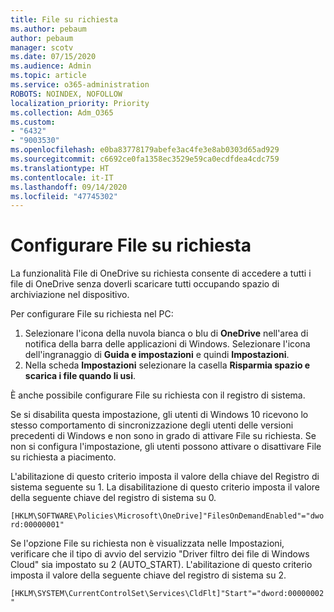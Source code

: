 ```yaml
---
title: File su richiesta
ms.author: pebaum
author: pebaum
manager: scotv
ms.date: 07/15/2020
ms.audience: Admin
ms.topic: article
ms.service: o365-administration
ROBOTS: NOINDEX, NOFOLLOW
localization_priority: Priority
ms.collection: Adm_O365
ms.custom:
- "6432"
- "9003530"
ms.openlocfilehash: e0ba83778179abefe3ac4fe3e8ab0303d65ad929
ms.sourcegitcommit: c6692ce0fa1358ec3529e59ca0ecdfdea4cdc759
ms.translationtype: HT
ms.contentlocale: it-IT
ms.lasthandoff: 09/14/2020
ms.locfileid: "47745302"
---
```

# <a name="configure-files-on-demand"></a>Configurare File su richiesta

La funzionalità File di OneDrive su richiesta consente di accedere a tutti i file di OneDrive senza doverli scaricare tutti occupando spazio di archiviazione nel dispositivo.

Per configurare File su richiesta nel PC:

1. Selezionare l'icona della nuvola bianca o blu di **OneDrive** nell'area di notifica della barra delle applicazioni di Windows. Selezionare l'icona dell'ingranaggio di **Guida e impostazioni** e quindi **Impostazioni**.
2. Nella scheda **Impostazioni** selezionare la casella **Risparmia spazio e scarica i file quando li usi**.  

È anche possibile configurare File su richiesta con il registro di sistema.

Se si disabilita questa impostazione, gli utenti di Windows 10 ricevono lo stesso comportamento di sincronizzazione degli utenti delle versioni precedenti di Windows e non sono in grado di attivare File su richiesta. Se non si configura l'impostazione, gli utenti possono attivare o disattivare File su richiesta a piacimento.

L'abilitazione di questo criterio imposta il valore della chiave del Registro di sistema seguente su 1. La disabilitazione di questo criterio imposta il valore della seguente chiave del registro di sistema su 0.

`[HKLM\SOFTWARE\Policies\Microsoft\OneDrive]"FilesOnDemandEnabled"="dword:00000001"`

Se l'opzione File su richiesta non è visualizzata nelle Impostazioni, verificare che il tipo di avvio del servizio "Driver filtro dei file di Windows Cloud" sia impostato su 2 (AUTO_START). L'abilitazione di questo criterio imposta il valore della seguente chiave del registro di sistema su 2.

`[HKLM\SYSTEM\CurrentControlSet\Services\CldFlt]"Start"="dword:00000002"`